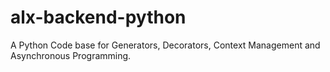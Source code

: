 # alx-backend-python
A Python Code base for Generators, Decorators, Context Management and Asynchronous Programming. 

